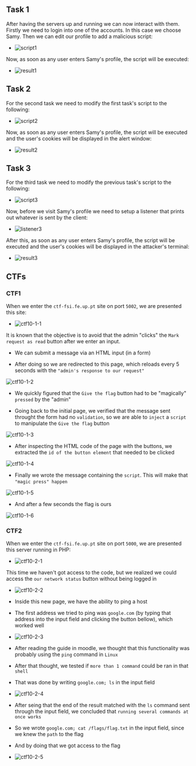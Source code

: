 ## Task 1
After having the servers up and running we can now interact with them. 
Firstly we need to login into one of the accounts. In this case we choose Samy.
Then we can edit our profile to add a malicious script:
- ![script1](/Images/Week10/Task1-script.PNG "script1")

Now, as soon as any user enters Samy's profile, the script will be executed:
- ![result1](/Images/Week10/Task1-result.PNG "result1")

## Task 2
For the second task we need to modify the first task's script to the following:
- ![script2](/Images/Week10/Task2-script.PNG "script2")

Now, as soon as any user enters Samy's profile, the script will be executed and the user's cookies will be displayed in the alert window:
- ![result2](/Images/Week10/Task2-result.PNG "result2")

## Task 3
For the third task we need to modify the previous task's script to the following:
- ![script3](/Images/Week10/Task3-script.PNG "script3")

Now, before we visit Samy's profile we need to setup a listener that prints out whatever is sent by the client:
- ![listener3](/Images/Week10/Task3-listener.PNG "listener3")

After this, as soon as any user enters Samy's profile, the script will be executed and the user's cookies will be displayed in the attacker's terminal:
- ![result3](/Images/Week10/Task3-result.PNG "result3")

## CTFs

### CTF1


When we enter the `ctf-fsi.fe.up.pt` site on port `5002`, we are presented this site:

- ![ctf10-1-1](/Images/Week10/ctf10-1-1.png "ctf10-1-1")

It is known that the objective is to avoid that the admin "clicks" the `Mark request as read` button after we enter an input. 

- We can submit a message via an HTML input (in a form)

- After doing so we are redirected to this page, which reloads every 5 seconds with the `"admin's response to our request"`

![ctf10-1-2](/Images/Week10/ctf-10-1-2.png "ctf10-1-2")

- We quickly figured that the `Give the flag` button had to be "magically" `pressed` by the "admin" 

- Going back to the initial page, we verified that the message sent throught the form had no `validation`, so we are able to `inject` a `script` to manipulate the `Give the flag` button

![ctf10-1-3](/Images/Week10/ctf-10-1-3.png "ctf10-1-3")


- After inspecting the HTML code of the page with the buttons, we extracted the `id of the button element` that needed to be clicked

![ctf10-1-4](/Images/Week10/ctf-10-1-4.png "ctf10-1-4")

- Finally we wrote the message containing the `script`. This will make that `"magic press" happen`  

![ctf10-1-5](/Images/Week10/ctf-10-1-5.png "ctf10-1-5")

- And after a few seconds the flag is ours

![ctf10-1-6](/Images/Week10/ctf-10-1-6.png "ctf10-1-6")

### CTF2

When we enter the `ctf-fsi.fe.up.pt` site on port `5000`, we are presented this server running in PHP:

- ![ctf10-2-1](/Images/Week10/ctf-10-2-1.png "ctf10-2-1")

This time we haven't got access to the code, but we realized we could access the `our network status` button without being logged in

- ![ctf10-2-2](/Images/Week10/ctf-10-2-2.png "ctf10-2-2")

- Inside this new page, we have the ability to ping a host
- The first address we tried to ping was `google.com` (by typing that address into the input field and clicking the button bellow), which worked well

- ![ctf10-2-3](/Images/Week10/ctf-10-2-3.png "ctf10-2-3")

- After reading the guide in moodle, we thought that this functionality was probably using the `ping` command in `Linux`

- After that thought, we tested if `more than 1 command` could be ran in that `shell`

- That was done by writing `google.com; ls` in the input field

- ![ctf10-2-4](/Images/Week10/ctf-10-2-4.png "ctf10-2-4")

- After seing that the end of the result matched with the `ls` command sent through the input field, we concluded that `running several commands at once works`

- So we wrote `google.com; cat /flags/flag.txt` in the input field, since we knew the `path` to the flag

- And by doing that we got access to the flag

- ![ctf10-2-5](/Images/Week10/ctf-10-2-5.png "ctf10-2-5")







